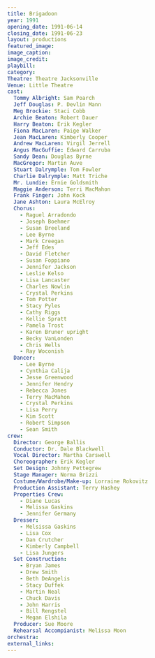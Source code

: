 ```yaml
---
title: Brigadoon
year: 1991
opening_date: 1991-06-14
closing_date: 1991-06-23
layout: productions
featured_image: 
image_caption:
image_credit:
playbill: 
category: 
Theatre: Theatre Jacksonville
Venue: Little Theatre
cast:
  Tommy Albright: Sam Poarch
  Jeff Douglas: P. Devlin Mann
  Meg Brockie: Staci Cobb
  Archie Beaton: Robert Dauer
  Harry Beaton: Erik Kegler
  Fiona MacLaren: Paige Walker
  Jean MacLaren: Kimberly Cooper
  Andrew MacLaren: Virgil Jerrell
  Angus MacGuffie: Edward Carruba
  Sandy Dean: Douglas Byrne
  MacGregor: Martin Auve
  Stuart Dalrymple: Tom Fowler
  Charlie Dalrymple: Matt Triche
  Mr. Lundie: Ernie Goldsmith
  Maggie Anderson: Terri MacMahon
  Frank Finger: John Kock
  Jane Ashton: Laura McElroy
  Chorus:
    - Raguel Arradondo
    - Joseph Boehmer
    - Susan Breeland
    - Lee Byrne
    - Mark Creegan
    - Jeff Edes
    - David Fletcher
    - Susan Foppiano
    - Jennifer Jackson
    - Leslie Kelso
    - Lisa Lancaster
    - Charles Nowlin
    - Crystal Perkins
    - Tom Potter
    - Stacy Pyles
    - Cathy Riggs
    - Kellie Spratt
    - Pamela Trost
    - Karen Bruner upright
    - Becky VanLonden
    - Chris Wells
    - Ray Woconish
  Dancer:
    - Lee Byrne
    - Cynthia Calija
    - Jesse Greenwood
    - Jennifer Hendry
    - Rebecca Jones
    - Terry MacMahon
    - Crystal Perkins
    - Lisa Perry
    - Kim Scott
    - Robert Simpson
    - Sean Smith
crew:
  Director: George Ballis
  Conductor: Dr. Dale Blackwell
  Vocal Director: Martha Carswell
  Choreographer: Erik Kegler
  Set Design: Johnny Pettegrew
  Stage Manager: Norma Brizzi
  Costume/Wardrobe/Make-up: Lorraine Rokovitz
  Production Assistant: Terry Hashey
  Properties Crew:
    - Diane Lucas
    - Melissa Gaskins
    - Jennifer Germany
  Dresser:
    - Melsissa Gaskins
    - Lisa Cox
    - Dan Crutcher
    - Kimberly Campbell
    - Lisa Jungers
  Set Construction:
    - Bryan James
    - Drew Smith
    - Beth DeAngelis
    - Stacy Duffek
    - Martin Neal
    - Chuck Davis
    - John Harris
    - Bill Rengstel
    - Megan Elshila
  Producer: Sue Moore
  Rehearsal Accompianist: Melissa Moon
orchestra:
external_links:
---
```

